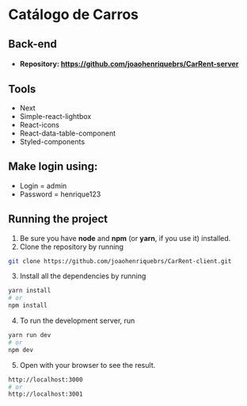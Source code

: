 # Catálogo de Carros

## Back-end
- #### Repository: https://github.com/joaohenriquebrs/CarRent-server

## Tools
- Next
- Simple-react-lightbox
- React-icons
- React-data-table-component
- Styled-components

## Make login using:
- Login = admin
- Password = henrique123

## Running the project

1. Be sure you have **node** and **npm** (or **yarn**, if you use it) installed.
2. Clone the repository by running
```bash
git clone https://github.com/joaohenriquebrs/CarRent-client.git
```
3. Install all the dependencies by running
```bash
yarn install
# or
npm install
```
4. To run the development server, run
```bash
yarn run dev
# or
npm dev
```
5. Open  with your browser to see the result.
```bash
http://localhost:3000
# or
http://localhost:3001
```